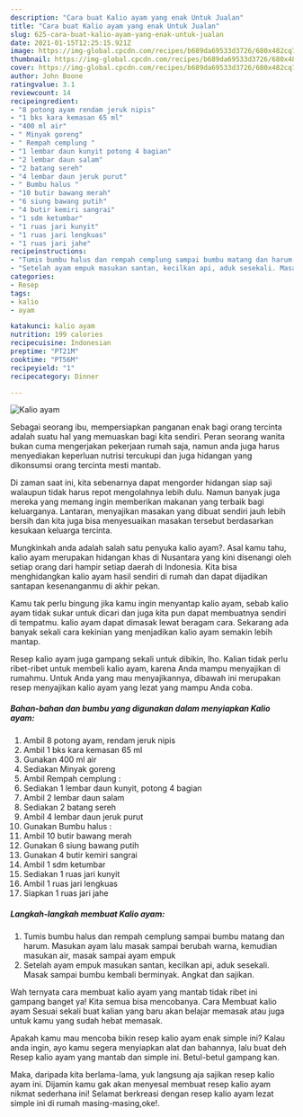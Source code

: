 ```yaml
---
description: "Cara buat Kalio ayam yang enak Untuk Jualan"
title: "Cara buat Kalio ayam yang enak Untuk Jualan"
slug: 625-cara-buat-kalio-ayam-yang-enak-untuk-jualan
date: 2021-01-15T12:25:15.921Z
image: https://img-global.cpcdn.com/recipes/b689da69533d3726/680x482cq70/kalio-ayam-foto-resep-utama.jpg
thumbnail: https://img-global.cpcdn.com/recipes/b689da69533d3726/680x482cq70/kalio-ayam-foto-resep-utama.jpg
cover: https://img-global.cpcdn.com/recipes/b689da69533d3726/680x482cq70/kalio-ayam-foto-resep-utama.jpg
author: John Boone
ratingvalue: 3.1
reviewcount: 14
recipeingredient:
- "8 potong ayam rendam jeruk nipis"
- "1 bks kara kemasan 65 ml"
- "400 ml air"
- " Minyak goreng"
- " Rempah cemplung "
- "1 lembar daun kunyit potong 4 bagian"
- "2 lembar daun salam"
- "2 batang sereh"
- "4 lembar daun jeruk purut"
- " Bumbu halus "
- "10 butir bawang merah"
- "6 siung bawang putih"
- "4 butir kemiri sangrai"
- "1 sdm ketumbar"
- "1 ruas jari kunyit"
- "1 ruas jari lengkuas"
- "1 ruas jari jahe"
recipeinstructions:
- "Tumis bumbu halus dan rempah cemplung sampai bumbu matang dan harum. Masukan ayam lalu masak sampai berubah warna, kemudian masukan air, masak sampai ayam empuk"
- "Setelah ayam empuk masukan santan, kecilkan api, aduk sesekali. Masak sampai bumbu kembali berminyak. Angkat dan sajikan."
categories:
- Resep
tags:
- kalio
- ayam

katakunci: kalio ayam 
nutrition: 199 calories
recipecuisine: Indonesian
preptime: "PT21M"
cooktime: "PT56M"
recipeyield: "1"
recipecategory: Dinner

---
```



![Kalio ayam](https://img-global.cpcdn.com/recipes/b689da69533d3726/680x482cq70/kalio-ayam-foto-resep-utama.jpg)

Sebagai seorang ibu, mempersiapkan panganan enak bagi orang tercinta adalah suatu hal yang memuaskan bagi kita sendiri. Peran seorang  wanita bukan cuma mengerjakan pekerjaan rumah saja, namun anda juga harus menyediakan keperluan nutrisi tercukupi dan juga hidangan yang dikonsumsi orang tercinta mesti mantab.

Di zaman  saat ini, kita sebenarnya dapat mengorder hidangan siap saji walaupun tidak harus repot mengolahnya lebih dulu. Namun banyak juga mereka yang memang ingin memberikan makanan yang terbaik bagi keluarganya. Lantaran, menyajikan masakan yang dibuat sendiri jauh lebih bersih dan kita juga bisa menyesuaikan masakan tersebut berdasarkan kesukaan keluarga tercinta. 



Mungkinkah anda adalah salah satu penyuka kalio ayam?. Asal kamu tahu, kalio ayam merupakan hidangan khas di Nusantara yang kini disenangi oleh setiap orang dari hampir setiap daerah di Indonesia. Kita bisa menghidangkan kalio ayam hasil sendiri di rumah dan dapat dijadikan santapan kesenanganmu di akhir pekan.

Kamu tak perlu bingung jika kamu ingin menyantap kalio ayam, sebab kalio ayam tidak sukar untuk dicari dan juga kita pun dapat membuatnya sendiri di tempatmu. kalio ayam dapat dimasak lewat beragam cara. Sekarang ada banyak sekali cara kekinian yang menjadikan kalio ayam semakin lebih mantap.

Resep kalio ayam juga gampang sekali untuk dibikin, lho. Kalian tidak perlu ribet-ribet untuk membeli kalio ayam, karena Anda mampu menyajikan di rumahmu. Untuk Anda yang mau menyajikannya, dibawah ini merupakan resep menyajikan kalio ayam yang lezat yang mampu Anda coba.

<!--inarticleads1-->

##### Bahan-bahan dan bumbu yang digunakan dalam menyiapkan Kalio ayam:

1. Ambil 8 potong ayam, rendam jeruk nipis
1. Ambil 1 bks kara kemasan 65 ml
1. Gunakan 400 ml air
1. Sediakan  Minyak goreng
1. Ambil  Rempah cemplung :
1. Sediakan 1 lembar daun kunyit, potong 4 bagian
1. Ambil 2 lembar daun salam
1. Sediakan 2 batang sereh
1. Ambil 4 lembar daun jeruk purut
1. Gunakan  Bumbu halus :
1. Ambil 10 butir bawang merah
1. Gunakan 6 siung bawang putih
1. Gunakan 4 butir kemiri sangrai
1. Ambil 1 sdm ketumbar
1. Sediakan 1 ruas jari kunyit
1. Ambil 1 ruas jari lengkuas
1. Siapkan 1 ruas jari jahe




<!--inarticleads2-->

##### Langkah-langkah membuat Kalio ayam:

1. Tumis bumbu halus dan rempah cemplung sampai bumbu matang dan harum. Masukan ayam lalu masak sampai berubah warna, kemudian masukan air, masak sampai ayam empuk
1. Setelah ayam empuk masukan santan, kecilkan api, aduk sesekali. Masak sampai bumbu kembali berminyak. Angkat dan sajikan.




Wah ternyata cara membuat kalio ayam yang mantab tidak ribet ini gampang banget ya! Kita semua bisa mencobanya. Cara Membuat kalio ayam Sesuai sekali buat kalian yang baru akan belajar memasak atau juga untuk kamu yang sudah hebat memasak.

Apakah kamu mau mencoba bikin resep kalio ayam enak simple ini? Kalau anda ingin, ayo kamu segera menyiapkan alat dan bahannya, lalu buat deh Resep kalio ayam yang mantab dan simple ini. Betul-betul gampang kan. 

Maka, daripada kita berlama-lama, yuk langsung aja sajikan resep kalio ayam ini. Dijamin kamu gak akan menyesal membuat resep kalio ayam nikmat sederhana ini! Selamat berkreasi dengan resep kalio ayam lezat simple ini di rumah masing-masing,oke!.

